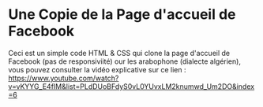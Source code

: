 # Une Copie de la Page d'accueil de Facebook

Ceci est un simple code HTML & CSS qui clone la page d'accueil de Facebook (pas de responsiviité)
our les arabophone (dialecte algérien), vous pouvez consulter la vidéo explicative sur ce lien :
https://www.youtube.com/watch?v=vKYYG_E4fIM&list=PLdDUoBFdyS0vL0YUvxLM2knumwd_Um2DO&index=6
